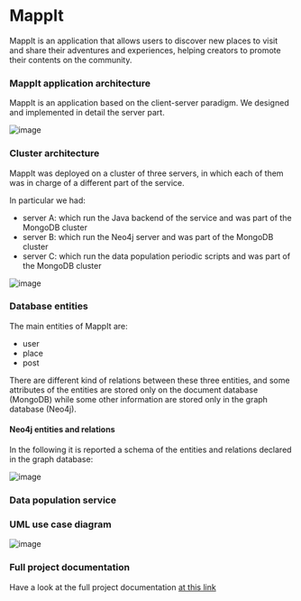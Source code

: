 # MappIt

MappIt is an application that allows users to discover new places to visit and share their adventures and
experiences, helping creators to promote their contents on the community.


### MappIt application architecture

MappIt is an application based on the client-server paradigm. We designed and implemented in detail the server
part.

![image](https://user-images.githubusercontent.com/63967908/201122489-577e84a8-d694-49aa-aaa3-17b27ccd0c48.png)


### Cluster architecture

MappIt was deployed on a cluster of three servers, in which each of them was in charge of a different part of the service.

In particular we had:
- server A: which run the Java backend of the service and was part of the MongoDB cluster
- server B: which run the Neo4j server and was part of the MongoDB cluster
- server C: which run the data population periodic scripts and was part of the MongoDB cluster

![image](https://user-images.githubusercontent.com/63967908/201122388-68341dd4-7f19-4f34-ad58-af50800bb652.png)

### Database entities

The main entities of MappIt are:
- user
- place
- post

There are different kind of relations between these three entities, and some attributes of the entities are stored only on the document database (MongoDB) while some other information are stored only in the graph database (Neo4j).

#### Neo4j entities and relations

In the following it is reported a schema of the entities and relations declared in the graph database:

![image](https://github.com/Ruggero1912/MappIt/assets/63967908/81a224b9-1a1d-4cc0-b450-14d035d0f152)


### Data population service


### UML use case diagram
![image](https://user-images.githubusercontent.com/63967908/201122582-78d117dd-38e8-45ad-9261-50646ea84e37.png)


### Full project documentation
Have a look at the full project documentation [at this link](/documentation/Mappit-documentation.pdf)

